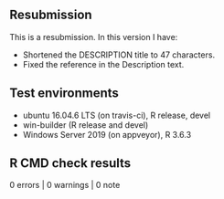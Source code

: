 ## Resubmission
This is a resubmission. In this version I have:

* Shortened the DESCRIPTION title to 47 characters.
* Fixed the reference in the Description text.

## Test environments

* ubuntu 16.04.6 LTS (on travis-ci), R release, devel
* win-builder (R release and devel)
* Windows Server 2019 (on appveyor), R 3.6.3

## R CMD check results

0 errors | 0 warnings | 0 note

